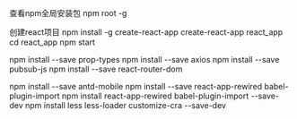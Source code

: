 查看npm全局安装包
npm root -g

创建react项目
npm install -g create-react-app
create-react-app react_app
cd react_app
npm start

npm install --save prop-types
npm install --save axios
npm install --save pubsub-js
npm install --save react-router-dom

npm install --save antd-mobile
npm install --save react-app-rewired babel-plugin-import
npm install react-app-rewired babel-plugin-import --save-dev
npm install less less-loader customize-cra --save-dev
